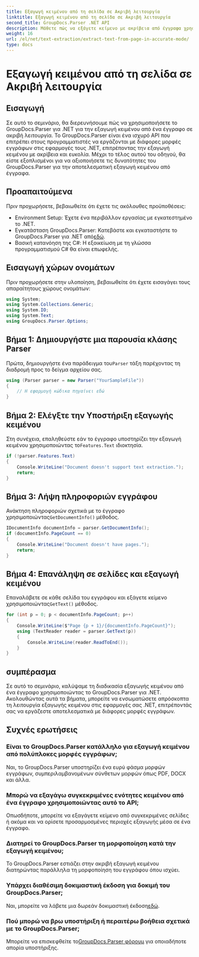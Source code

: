 ```yaml
---
title: Εξαγωγή κειμένου από τη σελίδα σε Ακριβή λειτουργία
linktitle: Εξαγωγή κειμένου από τη σελίδα σε Ακριβή λειτουργία
second_title: GroupDocs.Parser .NET API
description: Μάθετε πώς να εξάγετε κείμενο με ακρίβεια από έγγραφα χρησιμοποιώντας το GroupDocs.Parser για .NET σε αυτό το περιεκτικό σεμινάριο.
weight: 16
url: /el/net/text-extraction/extract-text-from-page-in-accurate-mode/
type: docs
---
```

# Εξαγωγή κειμένου από τη σελίδα σε Ακριβή λειτουργία

## Εισαγωγή
Σε αυτό το σεμινάριο, θα διερευνήσουμε πώς να χρησιμοποιήσετε το GroupDocs.Parser για .NET για την εξαγωγή κειμένου από ένα έγγραφο σε ακριβή λειτουργία. Το GroupDocs.Parser είναι ένα ισχυρό API που επιτρέπει στους προγραμματιστές να εργάζονται με διάφορες μορφές εγγράφων στις εφαρμογές τους .NET, επιτρέποντας την εξαγωγή κειμένου με ακρίβεια και ευκολία. Μέχρι το τέλος αυτού του οδηγού, θα είστε εξοπλισμένοι για να αξιοποιήσετε τις δυνατότητες του GroupDocs.Parser για την αποτελεσματική εξαγωγή κειμένου από έγγραφα.
## Προαπαιτούμενα
Πριν προχωρήσετε, βεβαιωθείτε ότι έχετε τις ακόλουθες προϋποθέσεις:
- Environment Setup: Έχετε ένα περιβάλλον εργασίας με εγκατεστημένο το .NET.
-  Εγκατάσταση GroupDocs.Parser: Κατεβάστε και εγκαταστήστε το GroupDocs.Parser για .NET από[εδώ](https://releases.groupdocs.com/parser/net/).
- Βασική κατανόηση της C#: Η εξοικείωση με τη γλώσσα προγραμματισμού C# θα είναι επωφελής.
## Εισαγωγή χώρων ονομάτων
Πριν προχωρήσετε στην υλοποίηση, βεβαιωθείτε ότι έχετε εισαγάγει τους απαραίτητους χώρους ονομάτων:
```csharp
using System;
using System.Collections.Generic;
using System.IO;
using System.Text;
using GroupDocs.Parser.Options;
```
## Βήμα 1: Δημιουργήστε μια παρουσία κλάσης Parser
 Πρώτα, δημιουργήστε ένα παράδειγμα του`Parser` τάξη παρέχοντας τη διαδρομή προς το δείγμα αρχείου σας.
```csharp
using (Parser parser = new Parser("YourSampleFile"))
{
    // Η εφαρμογή κώδικα πηγαίνει εδώ
}
```
## Βήμα 2: Ελέγξτε την Υποστήριξη εξαγωγής κειμένου
 Στη συνέχεια, επαληθεύστε εάν το έγγραφο υποστηρίζει την εξαγωγή κειμένου χρησιμοποιώντας το`Features.Text` ιδιοκτησία.
```csharp
if (!parser.Features.Text)
{
    Console.WriteLine("Document doesn't support text extraction.");
    return;
}
```
## Βήμα 3: Λήψη πληροφοριών εγγράφου
 Ανάκτηση πληροφοριών σχετικά με το έγγραφο χρησιμοποιώντας`GetDocumentInfo()` μέθοδος.
```csharp
IDocumentInfo documentInfo = parser.GetDocumentInfo();
if (documentInfo.PageCount == 0)
{
    Console.WriteLine("Document doesn't have pages.");
    return;
}
```
## Βήμα 4: Επανάληψη σε σελίδες και εξαγωγή κειμένου
 Επαναλάβετε σε κάθε σελίδα του εγγράφου και εξάγετε κείμενο χρησιμοποιώντας`GetText()` μέθοδος.
```csharp
for (int p = 0; p < documentInfo.PageCount; p++)
{
    Console.WriteLine($"Page {p + 1}/{documentInfo.PageCount}");
    using (TextReader reader = parser.GetText(p))
    {
        Console.WriteLine(reader.ReadToEnd());
    }
}
```
## συμπέρασμα
Σε αυτό το σεμινάριο, καλύψαμε τη διαδικασία εξαγωγής κειμένου από ένα έγγραφο χρησιμοποιώντας το GroupDocs.Parser για .NET. Ακολουθώντας αυτά τα βήματα, μπορείτε να ενσωματώσετε απρόσκοπτα τη λειτουργία εξαγωγής κειμένου στις εφαρμογές σας .NET, επιτρέποντάς σας να εργάζεστε αποτελεσματικά με διάφορες μορφές εγγράφων.

## Συχνές ερωτήσεις
### Είναι το GroupDocs.Parser κατάλληλο για εξαγωγή κειμένου από πολύπλοκες μορφές εγγράφων;
Ναι, το GroupDocs.Parser υποστηρίζει ένα ευρύ φάσμα μορφών εγγράφων, συμπεριλαμβανομένων σύνθετων μορφών όπως PDF, DOCX και άλλα.
### Μπορώ να εξαγάγω συγκεκριμένες ενότητες κειμένου από ένα έγγραφο χρησιμοποιώντας αυτό το API;
Οπωσδήποτε, μπορείτε να εξαγάγετε κείμενο από συγκεκριμένες σελίδες ή ακόμα και να ορίσετε προσαρμοσμένες περιοχές εξαγωγής μέσα σε ένα έγγραφο.
### Διατηρεί το GroupDocs.Parser τη μορφοποίηση κατά την εξαγωγή κειμένου;
Το GroupDocs.Parser εστιάζει στην ακριβή εξαγωγή κειμένου διατηρώντας παράλληλα τη μορφοποίηση του εγγράφου όπου ισχύει.
### Υπάρχει διαθέσιμη δοκιμαστική έκδοση για δοκιμή του GroupDocs.Parser;
 Ναι, μπορείτε να λάβετε μια δωρεάν δοκιμαστική έκδοση[εδώ](https://releases.groupdocs.com/).
### Πού μπορώ να βρω υποστήριξη ή περαιτέρω βοήθεια σχετικά με το GroupDocs.Parser;
 Μπορείτε να επισκεφθείτε το[GroupDocs.Parser φόρουμ](https://forum.groupdocs.com/c/parser/17) για οποιαδήποτε απορία υποστήριξης.